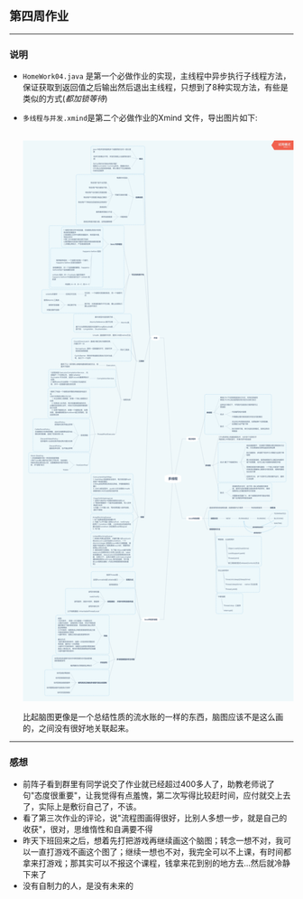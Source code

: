 ## 第四周作业

---

### 说明

- `HomeWork04.java` 是第一个必做作业的实现，主线程中异步执行子线程方法，保证获取到返回值之后输出然后退出主线程，只想到了8种实现方法，有些是类似的方式(*都加锁等待*)

- `多线程与并发.xmind`是第二个必做作业的Xmind 文件，导出图片如下:

  ​	![多线程与并发](多线程与并发.png)

  比起脑图更像是一个总结性质的流水账的一样的东西，脑图应该不是这么画的，之间没有很好地关联起来。

---

### 感想

- 前阵子看到群里有同学说交了作业就已经超过400多人了，助教老师说了句"态度很重要"，让我觉得有点羞愧，第二次写得比较赶时间，应付就交上去了，实际上是敷衍自己了，不该。
- 看了第三次作业的评论，说"流程图画得很好，比别人多想一步，就是自己的收获"，很对，思维惰性和自满要不得
- 昨天下班回来之后，想着先打把游戏再继续画这个脑图；转念一想不对，我可以一直打游戏不画这个图了；继续一想也不对，我完全可以不上课，有时间都拿来打游戏；那其实可以不报这个课程，钱拿来花到别的地方去...然后就冷静下来了
- 没有自制力的人，是没有未来的

